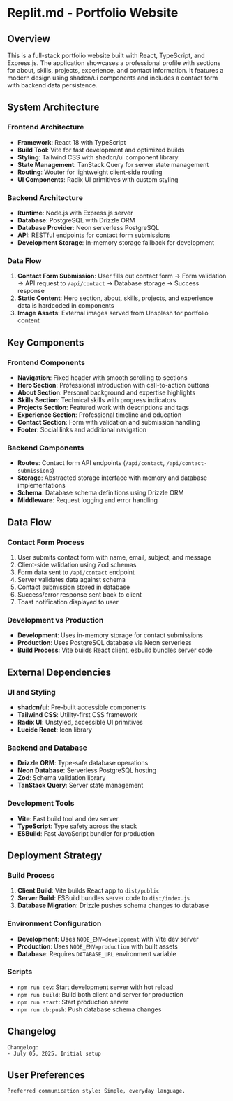 # Replit.md - Portfolio Website

## Overview

This is a full-stack portfolio website built with React, TypeScript, and Express.js. The application showcases a professional profile with sections for about, skills, projects, experience, and contact information. It features a modern design using shadcn/ui components and includes a contact form with backend data persistence.

## System Architecture

### Frontend Architecture
- **Framework**: React 18 with TypeScript
- **Build Tool**: Vite for fast development and optimized builds
- **Styling**: Tailwind CSS with shadcn/ui component library
- **State Management**: TanStack Query for server state management
- **Routing**: Wouter for lightweight client-side routing
- **UI Components**: Radix UI primitives with custom styling

### Backend Architecture
- **Runtime**: Node.js with Express.js server
- **Database**: PostgreSQL with Drizzle ORM
- **Database Provider**: Neon serverless PostgreSQL
- **API**: RESTful endpoints for contact form submissions
- **Development Storage**: In-memory storage fallback for development

### Data Flow
1. **Contact Form Submission**: User fills out contact form → Form validation → API request to `/api/contact` → Database storage → Success response
2. **Static Content**: Hero section, about, skills, projects, and experience data is hardcoded in components
3. **Image Assets**: External images served from Unsplash for portfolio content

## Key Components

### Frontend Components
- **Navigation**: Fixed header with smooth scrolling to sections
- **Hero Section**: Professional introduction with call-to-action buttons
- **About Section**: Personal background and expertise highlights
- **Skills Section**: Technical skills with progress indicators
- **Projects Section**: Featured work with descriptions and tags
- **Experience Section**: Professional timeline and education
- **Contact Section**: Form with validation and submission handling
- **Footer**: Social links and additional navigation

### Backend Components
- **Routes**: Contact form API endpoints (`/api/contact`, `/api/contact-submissions`)
- **Storage**: Abstracted storage interface with memory and database implementations
- **Schema**: Database schema definitions using Drizzle ORM
- **Middleware**: Request logging and error handling

## Data Flow

### Contact Form Process
1. User submits contact form with name, email, subject, and message
2. Client-side validation using Zod schemas
3. Form data sent to `/api/contact` endpoint
4. Server validates data against schema
5. Contact submission stored in database
6. Success/error response sent back to client
7. Toast notification displayed to user

### Development vs Production
- **Development**: Uses in-memory storage for contact submissions
- **Production**: Uses PostgreSQL database via Neon serverless
- **Build Process**: Vite builds React client, esbuild bundles server code

## External Dependencies

### UI and Styling
- **shadcn/ui**: Pre-built accessible components
- **Tailwind CSS**: Utility-first CSS framework
- **Radix UI**: Unstyled, accessible UI primitives
- **Lucide React**: Icon library

### Backend and Database
- **Drizzle ORM**: Type-safe database operations
- **Neon Database**: Serverless PostgreSQL hosting
- **Zod**: Schema validation library
- **TanStack Query**: Server state management

### Development Tools
- **Vite**: Fast build tool and dev server
- **TypeScript**: Type safety across the stack
- **ESBuild**: Fast JavaScript bundler for production

## Deployment Strategy

### Build Process
1. **Client Build**: Vite builds React app to `dist/public`
2. **Server Build**: ESBuild bundles server code to `dist/index.js`
3. **Database Migration**: Drizzle pushes schema changes to database

### Environment Configuration
- **Development**: Uses `NODE_ENV=development` with Vite dev server
- **Production**: Uses `NODE_ENV=production` with built assets
- **Database**: Requires `DATABASE_URL` environment variable

### Scripts
- `npm run dev`: Start development server with hot reload
- `npm run build`: Build both client and server for production
- `npm run start`: Start production server
- `npm run db:push`: Push database schema changes

## Changelog

```
Changelog:
- July 05, 2025. Initial setup
```

## User Preferences

```
Preferred communication style: Simple, everyday language.
```